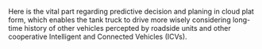 Here is the vital part regarding predictive decision and planing in cloud plat form, which enables the tank truck to drive more wisely considering long-time history of other vehicles percepted by roadside units and other cooperative Intelligent and Connected Vehicles (ICVs).
